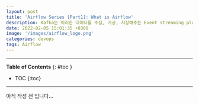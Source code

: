 ```yaml
---
layout: post
title: 'Airflow Series [Part1]: What is Airflow'
description: Kafka는 이러한 데이터를 수집, 가공, 저장해주는 Event streaming platform입니다.
date: 2022-02-05 15:01:35 +0300
image: '/images/airflow_logo.png'
categories: devops
tags: Airflow
---
```

---

**Table of Contents**
{: #toc }
*  TOC
{:toc}

---

아직 작성 전 입니다...  